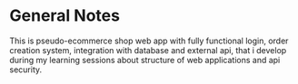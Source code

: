# General Notes
This is pseudo-ecommerce shop web app with fully functional login, order creation system, integration with database and external api, that i develop during my learning sessions about structure of web applications and api security.